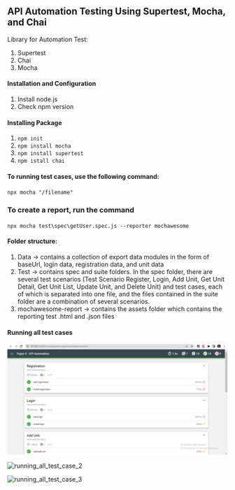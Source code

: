 ## API Automation Testing Using Supertest, Mocha, and Chai

Library for Automation Test:
1. Supertest
2. Chai
3. Mocha

#### Installation and Configuration
1. Install node.js
2. Check npm version

#### Installing Package
1. `npm init`
2. `npm install mocha`
3. `npm install supertest`
4. `npm istall chai`

#### To running test cases, use the following command:
`npx mocha "/filename"`

### To create a report, run the command
`npx mocha test\spec\getUser.spec.js --reporter mochawesome`

#### Folder structure:
1. Data -> contains a collection of export data modules in the form of baseUrl, login data, registration data, and unit data
2. Test -> contains spec and suite folders. In the spec folder, there are several test scenarios (Test Scenario Register, Login, Add Unit, Get Unit Detail, Get Unit List, Update Unit, and Delete Unit) and test cases, each of which is separated into one file, and the files contained in the suite folder are a combination of several scenarios.
3. mochawesome-report -> contains the assets folder which contains the reporting test .html and .json files

#### Running all test cases
![Alt text](image.png)

![running_all_test_case_2](https://github.com/theresiarumbo08/Tugas-API-Automation/assets/62734518/bae9ff35-29c0-434b-954a-b6fa84aeeb7a)

![running_all_test_case_3](https://github.com/theresiarumbo08/Tugas-API-Automation/assets/62734518/571eab8c-7bf1-49b7-9616-de167f90e276)
